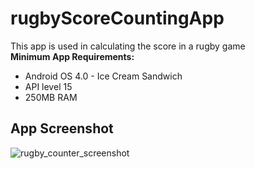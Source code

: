# rugbyScoreCountingApp
This app is used in calculating the score in a rugby game<br>
**Minimum App Requirements:**
* Android OS 4.0 - Ice Cream Sandwich
* API level 15
* 250MB RAM
## App Screenshot
![rugby_counter_screenshot](https://cloud.githubusercontent.com/assets/19410276/26346561/7fdab2c2-3f9e-11e7-8977-869d4584df81.png)
